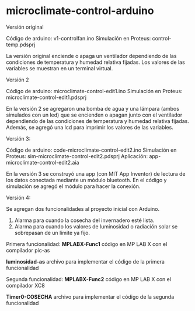 # microclimate-control-arduino

Versión original

Código de arduino: v1-controlfan.ino
Simulación en Proteus: control-temp.pdsprj

La versión original enciende o apaga un ventilador dependiendo de las condiciones de temperatura y humedad relativa fijadas. Los valores de las variables 
se muestran en un terminal virtual.

Versión 2

Código de arduino: microclimate-control-edit1.ino
Simulación en Proteus: microclimate-control-edit1.pdsprj

En la versión 2 se agregaron una bomba de agua y una lámpara (ambos simulados con un led) que se encienden o apagan junto con el ventilador dependiendo de las condiciones
de temperatura y humedad relativa fijadas. Además, se agregó una lcd para imprimir los valores de las variables. 

Versión 3: 

Código de arduino: code-microclimate-control-edit2.ino
Simulación en Proteus: sim-microclimate-control-edit2.pdsprj
Aplicación: app-microclimate-control-edit2.aia

En la versión 3 se construyó una app (con MIT App Inventor) de lectura de los datos conectada mediante un módulo bluetooth. En el código y simulación se agregó el módulo para hacer
la conexión. 

Versión 4: 

Se agregan dos funcionalidades al proyecto inicial con Arduino.
  1. Alarma para cuando la cosecha del invernadero esté lista.
  2. Alarma para cuando los valores de luminosidad o radiación solar se sobrepasan de un límite ya fijo.

Primera funcionalidad:
  **MPLABX-Func1** código en MP LAB X con el compilador pic-as
  
  
  **luminosidad-as** archivo para implementar el código de la primera funcionalidad

Segunda funcionalidad:
  **MPLABX-Func2** código en MP LAB X con el compilador XC8 
  
  
  **Timer0-COSECHA** archivo para implementar el código de la segunda funcionalidad
